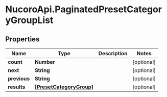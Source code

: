 # NucoroApi.PaginatedPresetCategoryGroupList

## Properties

Name | Type | Description | Notes
------------ | ------------- | ------------- | -------------
**count** | **Number** |  | [optional] 
**next** | **String** |  | [optional] 
**previous** | **String** |  | [optional] 
**results** | [**[PresetCategoryGroup]**](PresetCategoryGroup.md) |  | [optional] 


